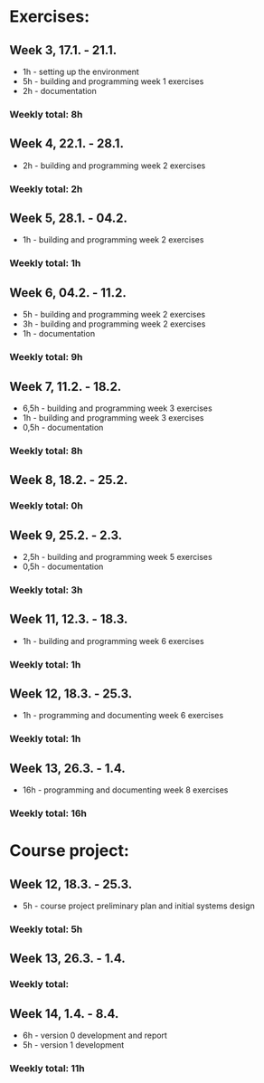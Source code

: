 # Exercises:
## Week 3, 17.1. - 21.1.
* 1h - setting up the environment
* 5h - building and programming week 1 exercises
* 2h - documentation
### Weekly total: 8h

## Week 4, 22.1. - 28.1.
* 2h - building and programming week 2 exercises
### Weekly total: 2h

## Week 5, 28.1. - 04.2.
* 1h - building and programming week 2 exercises
### Weekly total: 1h

## Week 6, 04.2. - 11.2.
* 5h - building and programming week 2 exercises
* 3h - building and programming week 2 exercises
* 1h - documentation
### Weekly total: 9h

## Week 7, 11.2. - 18.2.
* 6,5h - building and programming week 3 exercises
* 1h - building and programming week 3 exercises
* 0,5h - documentation
### Weekly total: 8h

## Week 8, 18.2. - 25.2.
### Weekly total: 0h

## Week 9, 25.2. - 2.3.
* 2,5h - building and programming week 5 exercises
* 0,5h - documentation
### Weekly total: 3h

## Week 11, 12.3. - 18.3.
* 1h - building and programming week 6 exercises
### Weekly total: 1h

## Week 12, 18.3. - 25.3.
* 1h - programming and documenting week 6 exercises 
### Weekly total: 1h

## Week 13, 26.3. - 1.4.
* 16h - programming and documenting week 8 exercises 
### Weekly total: 16h

# Course project:
## Week 12, 18.3. - 25.3.
* 5h - course project preliminary plan and initial systems design 
### Weekly total: 5h

## Week 13, 26.3. - 1.4.

### Weekly total:

## Week 14, 1.4. - 8.4.
* 6h - version 0 development and report
* 5h - version 1 development
### Weekly total: 11h

